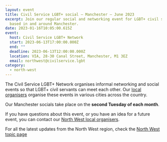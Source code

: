 ```yaml
---
layout: event
title: Civil Service LGBT+ social – Manchester – June 2023
excerpt: Join our regular social and networking event for LGBT+ civil servants
  based in and around Manchester.
date: 2023-01-16T10:05:00.615Z
event:
  host: Civil Service LGBT+ Network
  start: 2023-06-13T17:00:00.000Z
  end: ""
  deadline: 2023-06-13T12:00:00.000Z
  location: VIA, 28-30 Canal Street, Manchester, M1 3EZ
  email: northwest@civilservice.lgbt
category:
  - north-west
---
```

The Civil Service LGBT+ Network organises informal networking and social events so that LGBT+ civil servants can meet each other. Our [local organisers](/team) organise these events in various cities across the country.

Our Manchester socials take place on the **second Tuesday of each month**. 

If you have questions about this event, or you have an idea for a future event, you can contact our [North West local organisers](mailto:northwest@civilservice.lgbt).

For all the latest updates from the North West region, check the [North West topic page](/topic/north-west)